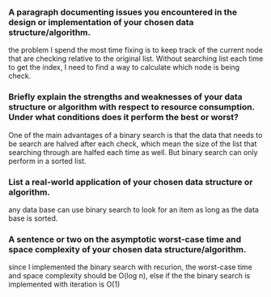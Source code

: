 ### A paragraph documenting issues you encountered in the design or implementation of your chosen data structure/algorithm.
the problem I spend the most time fixing is to keep track of the current node that are checking relative to the original list. Without searching list each time to get the index, I need to find a way to calculate which node is being check.
### Briefly explain the strengths and weaknesses of your data structure or algorithm with respect to resource consumption. Under what conditions does it perform the best or worst?
One of the main advantages of a binary search is that the data that needs to be search are halved after each check, which mean the size of the list that searching through are halfed each time as well. But binary search can only perform in a sorted list.
### List a real-world application of your chosen data structure or algorithm.
any data base can use binary search to look for an item as long as the data base is sorted.
### A sentence or two on the asymptotic worst-case time and space complexity of your chosen data structure/algorithm.
since I implemented the binary search with recurion, the worst-case time and space complexity should be O(log n), else if the the binary search is implemented with iteration is O(1)
